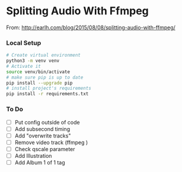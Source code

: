 # Splitting Audio With Ffmpeg
From: http://earlh.com/blog/2015/08/08/splitting-audio-with-ffmpeg/

### Local Setup

```bash
# Create virtual environment
python3 -m venv venv
# Activate it
source venv/bin/activate
# make sure pip is up to date
pip install --upgrade pip
# install project's requirements
pip install -r requirements.txt 
```
### To Do 

- [ ] Put config outside of code
- [ ] Add subsecond timing
- [ ] Add "overwrite tracks"
- [ ] Remove video track (ffmpeg )
- [ ] Check qscale parameter
- [ ] Add Illustration
- [ ] Add Album 1 of 1 tag